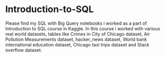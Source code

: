 # Introduction-to-SQL
Please find my SQL with Big Query notebooks i worked as a part of Introduction to SQL course in Kaggle. In this course i worked with various real world datasets, tables like Crimes in City of Chicago dataset, Air Pollution Measurements dataset, hacker_news dataset, World bank international education dataset, Chicago taxi trips dataset and Stack overflow dataset.
